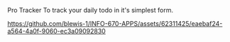 Pro Tracker To track your daily todo in it's simplest form.




https://github.com/blewis-1/INFO-670-APPS/assets/62311425/eaebaf24-a564-4a0f-9060-ec3a09092830

